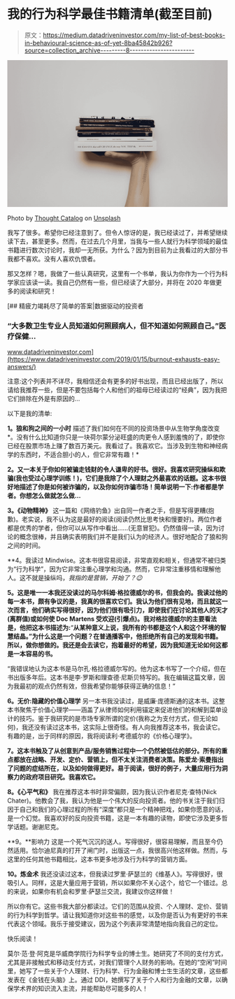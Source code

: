 # 我的行为科学最佳书籍清单(截至目前)

> 原文：<https://medium.datadriveninvestor.com/my-list-of-best-books-in-behavioural-science-as-of-yet-8ba45842b926?source=collection_archive---------8----------------------->

![](img/0c33554cb431fdf2e36f197a1665e7bc.png)

Photo by [Thought Catalog](https://unsplash.com/@thoughtcatalog?utm_source=medium&utm_medium=referral) on [Unsplash](https://unsplash.com?utm_source=medium&utm_medium=referral)

我写了很多。希望你已经注意到了。但令人惊讶的是，我已经读过了，并希望继续读下去，甚至更多。然而，在过去几个月里，当我与一些人就行为科学领域的最佳书籍进行数次讨论时，我却一无所获。为什么？因为到目前为止我看过的大部分书我都不喜欢。没有人喜欢仇恨者。

那又怎样？嗯，我做了一些认真研究，这里有一个书单，我认为你作为一个行为科学家应该读一读。我自己仍然有一些，但已经读了大部分，并将在 2020 年做更多的阅读和研究！

[](https://www.datadriveninvestor.com/2019/01/15/burnout-exhausts-easy-answers/) [## 精疲力竭耗尽了简单的答案|数据驱动的投资者

### “大多数卫生专业人员知道如何照顾病人，但不知道如何照顾自己。”医疗保健…

www.datadriveninvestor.com](https://www.datadriveninvestor.com/2019/01/15/burnout-exhausts-easy-answers/) 

注意:这个列表并不详尽，我相信还会有更多的好书出现，而且已经出版了，所以请给我推荐一些，但是不要包括每个人和他们的祖母已经读过的“经典”，因为我把它们排除在外是有原因的…

以下是我的清单:

**1。狼和狗之间的一小时**
描述了我们如何在不同的投资场景中从生物学角度改变*。没有什么比知道你只是一块荷尔蒙分泌旺盛的肉更令人感到羞愧的了，即使你已经在股票市场上赚了数百万美元。我看过了。我喜欢它。当涉及到生物和神经病学的东西时，不适合胆小的人，但它非常有趣！*

**2。又一本关于你如何被骗走钱财的令人谦卑的好书。很好。我喜欢研究操纵和欺骗(我也受过心理学训练！)，它们是我除了个人理财之外最喜欢的话题。这本书很好地描述了你是如何被诈骗的，以及你如何诈骗市场！简单说明一下:作者都是学者。你想怎么做就怎么做…**

**3。《动物精神》**
这一篇和《网络钓鱼》出自同一作者之手，但是写得更糟(抱歉)。老实说，我不认为这是最好的阅读(阅读仍然比思考快和慢要好)。两位作者都是优秀的学者，但你可以从写作中看出……(无意冒犯)。仍然值得一读，因为讨论的概念很棒，并且确实表明我们并不是我们认为的经济人。很好地配合了狼和狗之间的时间。

**4。我读过 Mindwise。这本书很容易阅读，非常直观和相关，但通常不被归类为“行为科学”，因为它非常注重心理学和沟通。然而，它非常注重移情和理解他人。这不就是操纵吗，*我指的是营销，*开始了？😉**

**5。这是唯一一本我还没读过的马尔科姆·格拉德威尔的书，但我会的。我读过他的每一本书，颇有争议的是，我真的很喜欢它们。我认为他们很有见地，而且就这一次而言，他们确实写得很好，因为他们很有吸引力，即使我们在讨论其他人的天才(离群值)或如何使 Doc Martens 受欢迎(引爆点)。我对格拉德威尔的主要看法是，他把这本书描述为:**“**从某种意义上说，我所有的书都是这个人和这个环境的智慧结晶。”为什么这是一个问题？在普通播客中，他拒绝所有自己的发现和书籍。所以，做你想做的。我还是会去读它，抱着最好的希望，因为我知道无论如何这都是一本容易的书。**

“我错误地认为这本书是马尔孔·格拉德威尔写的。他为这本书写了一个介绍，但在书出版多年后。这本书是李·罗斯和理查德·尼斯贝特写的。我在编辑这篇文章，因为我最初的观点仍然有效，但我希望你能够获得正确的信息！”

**6。无价:隐藏的价值心理学**
另一本书我没读过，是威廉·庞德斯通的这本书。这整本书聚焦于价值心理学——涵盖了从律师如何利用锚定来促进他们的和解到菜单设计的技巧。鉴于我研究的是市场专家所谓的定价(我称之为支付方式，但无论如何)，我还没有读过这本书，这实际上很奇怪。有人向我推荐这本书，我会读它。有趣的是，出于同样的原因，我将阅读利·考德威尔的《价格心理学》。

**7。这本书触及了从创意到产品/服务销售过程中一个仍然被低估的部分。所有的重点都放在战略、开发、定价、营销上，但不太关注消费者决策。陈爱龙·索曼指出了问题的症结所在，以及如何做得更好。易于阅读，很好的例子，大量应用行为洞察力的政府项目研究。我喜欢它。**

**8。《心平气和》**
我在推荐这本书时非常偏颇，因为我认识作者尼克·查特(Nick Chater)。他教会了我，我认为他是一个伟大的反向投资者。他的书关注于我们归因于自己和我们的心理过程的所有“深度”都只是一个精神把戏，如果你愿意的话，是一个幻觉。我喜欢好的反向投资书籍，这是一本有趣的读物，即使它涉及更多哲学话题。谢谢尼克。

**9。**影响力
这是一个死气沉沉的送人。写得很好，很容易理解，而且至今仍然适用。恰尔迪尼真的打开了闸门时，出版这一点，我很高兴他这样做。然而，与这里的任何其他书籍相比，这本书更多地涉及行为科学的营销方面。

**10。炼金术**
我还没读过这本，但我读过罗里·萨瑟兰的《维基人》。写得很好，很吸引人。同样，这是大量应用于营销，所以如果你不关心这个，给它一个错过。总的来说，如果你有机会和罗里·萨瑟兰交流，我建议你这样做！

所以你有它。这些书我大部分都读过。它们的范围从投资、个人理财、定价、营销的行为科学到哲学。请让我知道你对这些书的感觉，以及你是否认为有更好的书来代表这个领域。我乐于接受建议，因为这个列表非常清楚地指向我自己的定位。

快乐阅读！

莫尔·范·登·阿克是华威商学院行为科学专业的博士生。她研究了不同的支付方式，尤其是非接触式和移动支付方式，对我们管理个人财务的影响。在她的“空闲”时间里，她写了一些关于个人理财、行为科学、行为金融和博士生生活的文章，这些都发表在《金钱在头脑》上。通过 DDI，她撰写了关于个人和行为金融的文章，以确保学术界的知识流入主流，并能帮助尽可能多的人！